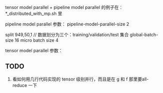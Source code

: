 tensor model parallel + pipeline model parallel 的例子在：
*\_distributed\_with\_mp.sh 里

pipeline model parallel 参数：
pipeline-model-parallel-size 2

split 949,50,1 // 数据划分为三个：training/validation/test 集合
global-batch-size 16
micro batch size 4


tensor model parallel 参数：


## TODO
1. 看如何用几行代码实现的 tensor 级别并行，而且是在 g 和 f 那里要all-reduce 一下

